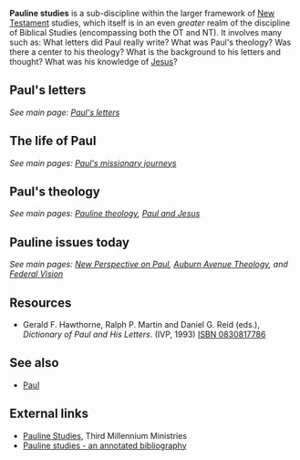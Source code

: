**Pauline studies** is a sub-discipline within the larger framework
of [New Testament](New_Testament "New Testament") studies, which
itself is in an even *greater* realm of the discipline of Biblical
Studies (encompassing both the OT and NT). It involves many such
as: What letters did Paul really write? What was Paul's theology?
Was there a center to his theology? What is the background to his
letters and thought? What was his knowledge of
[Jesus](Jesus "Jesus")?

## Paul's letters

*See main page: [Paul's letters](New_Testament#Pauline_letters "New Testament")*
## The life of Paul

*See main pages: [Paul's missionary journeys](Paul's_missionary_journeys "Paul's missionary journeys")*
## Paul's theology

*See main pages: [Pauline theology](Pauline_theology "Pauline theology"), [Paul and Jesus](index.php?title=Paul_and_Jesus&action=edit&redlink=1 "Paul and Jesus (page does not exist)")*
## Pauline issues today

*See main pages: [New Perspective on Paul](New_Perspective_on_Paul "New Perspective on Paul"), [Auburn Avenue Theology](Auburn_Avenue_Theology "Auburn Avenue Theology"), and [Federal Vision](Federal_Vision "Federal Vision")*
## Resources

-   Gerald F. Hawthorne, Ralph P. Martin and Daniel G. Reid (eds.),
    *Dictionary of Paul and His Letters*. (IVP, 1993)
    [ISBN 0830817786](http://www.theopedia.com/Special:BookSources/0830817786)

## See also

-   [Paul](Paul "Paul")

## External links

-   [Pauline Studies](http://thirdmill.org/paul/default.asp/category/paul),
    Third Millennium Ministries
-   [Pauline studies - an annotated bibliography](http://www.rabbisaul.com/biblio.htm)



